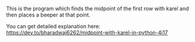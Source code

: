 This is the program which finds the midpoint of the first row with karel and then places a beeper at that point.

You can get detailed explanation here: https://dev.to/bharadwaj6262/midpoint-with-karel-in-python-4i17
